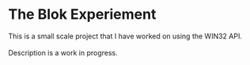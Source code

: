 # The Blok Experiement

This is a small scale project that I have worked on using the WIN32 API.
<br/>
<br/>
Description is a work in progress.
